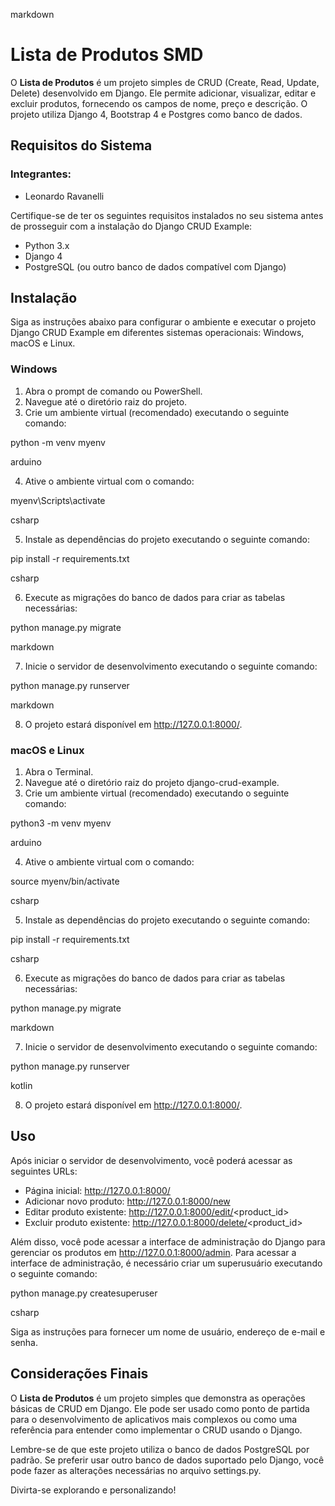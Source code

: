 markdown

# Lista de Produtos SMD

O **Lista de Produtos** é um projeto simples de CRUD (Create, Read, Update, Delete) desenvolvido em Django. Ele permite adicionar, visualizar, editar e excluir produtos, fornecendo os campos de nome, preço e descrição. O projeto utiliza Django 4, Bootstrap 4 e Postgres como banco de dados.

## Requisitos do Sistema

### Integrantes:

- Leonardo Ravanelli

Certifique-se de ter os seguintes requisitos instalados no seu sistema antes de prosseguir com a instalação do Django CRUD Example:

- Python 3.x
- Django 4
- PostgreSQL (ou outro banco de dados compatível com Django)

## Instalação

Siga as instruções abaixo para configurar o ambiente e executar o projeto Django CRUD Example em diferentes sistemas operacionais: Windows, macOS e Linux.

### Windows

1. Abra o prompt de comando ou PowerShell.
2. Navegue até o diretório raiz do projeto.
3. Crie um ambiente virtual (recomendado) executando o seguinte comando:

python -m venv myenv

arduino

4. Ative o ambiente virtual com o comando:

myenv\Scripts\activate

csharp

5. Instale as dependências do projeto executando o seguinte comando:

pip install -r requirements.txt

csharp

6. Execute as migrações do banco de dados para criar as tabelas necessárias:

python manage.py migrate

markdown

7. Inicie o servidor de desenvolvimento executando o seguinte comando:

python manage.py runserver

markdown

8. O projeto estará disponível em http://127.0.0.1:8000/.

### macOS e Linux

1. Abra o Terminal.
2. Navegue até o diretório raiz do projeto django-crud-example.
3. Crie um ambiente virtual (recomendado) executando o seguinte comando:

python3 -m venv myenv

arduino

4. Ative o ambiente virtual com o comando:

source myenv/bin/activate

csharp

5. Instale as dependências do projeto executando o seguinte comando:

pip install -r requirements.txt

csharp

6. Execute as migrações do banco de dados para criar as tabelas necessárias:

python manage.py migrate

markdown

7. Inicie o servidor de desenvolvimento executando o seguinte comando:

python manage.py runserver

kotlin

8. O projeto estará disponível em http://127.0.0.1:8000/.

## Uso

Após iniciar o servidor de desenvolvimento, você poderá acessar as seguintes URLs:

- Página inicial: http://127.0.0.1:8000/
- Adicionar novo produto: http://127.0.0.1:8000/new
- Editar produto existente: http://127.0.0.1:8000/edit/<product_id>
- Excluir produto existente: http://127.0.0.1:8000/delete/<product_id>

Além disso, você pode acessar a interface de administração do Django para gerenciar os produtos em http://127.0.0.1:8000/admin. Para acessar a interface de administração, é necessário criar um superusuário executando o seguinte comando:

python manage.py createsuperuser

csharp


Siga as instruções para fornecer um nome de usuário, endereço de e-mail e senha.

## Considerações Finais

O **Lista de Produtos** é um projeto simples que demonstra as operações básicas de CRUD em Django. Ele pode ser usado como ponto de partida para o desenvolvimento de aplicativos mais complexos ou como uma referência para entender como implementar o CRUD usando o Django.

Lembre-se de que este projeto utiliza o banco de dados PostgreSQL por padrão. Se preferir usar outro banco de dados suportado pelo Django, você pode fazer as alterações necessárias no arquivo settings.py.

Divirta-se explorando e personalizando!
